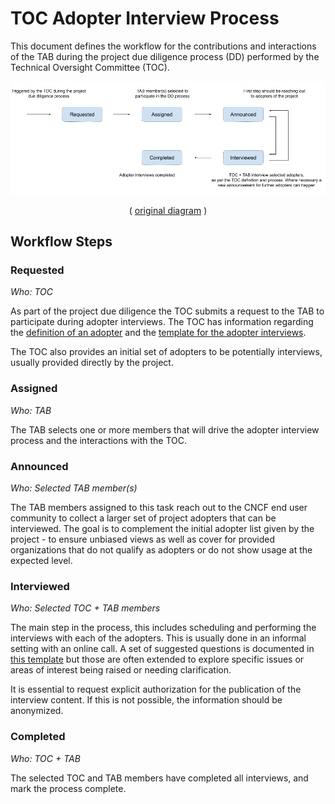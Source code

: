 # TOC Adopter Interview Process

This document defines the workflow for the contributions and interactions of the TAB during the project due diligence process (DD) performed by the Technical Oversight Committee (TOC).

![TOC Adopter Interview Workflow Diagram](toc-dd-adopter-interviews-workflow.png)
<p align="center">
( <a href="https://docs.google.com/drawings/d/1J5jJeUduA4cjNX7xqRM2pn0Do-QyDAbsrkZYMsqQR1I/edit?usp=sharing">original diagram</a> )
</p>

## Workflow Steps

### Requested

*Who: TOC*

As part of the project due diligence the TOC submits a request to the TAB to participate during adopter interviews. The TOC has information regarding the [definition of an adopter](https://github.com/cncf/toc/blob/main/FAQ.md#what-is-the-definition-of-an-adopter) and the [template for the adopter interviews](https://github.com/cncf/toc/blob/main/operations/toc-templates/template-adopter-questions.md).

The TOC also provides an initial set of adopters to be potentially interviews, usually provided directly by the project.

### Assigned

*Who: TAB*

The TAB selects one or more members that will drive the adopter interview process and the interactions with the TOC.

### Announced

*Who: Selected TAB member(s)* 

The TAB members assigned to this task reach out to the CNCF end user community to collect a larger set of project adopters that can be interviewed. The goal is to complement the initial adopter list given by the project - to ensure unbiased views as well as cover for provided organizations that do not qualify as adopters or do not show usage at the expected level.

### Interviewed

*Who: Selected TOC + TAB members*

The main step in the process, this includes scheduling and performing the interviews with each of the adopters. This is usually done in an informal setting with an online call. A set of suggested questions is documented in [this template](https://github.com/cncf/toc/blob/main/operations/toc-templates/template-adopter-interview-request.md) but those are often extended to explore specific issues or areas of interest being raised or needing clarification.

It is essential to request explicit authorization for the publication of the interview content. If this is not possible, the information should be anonymized.

### Completed

*Who: TOC + TAB*

The selected TOC and TAB members have completed all interviews, and mark the process complete.
